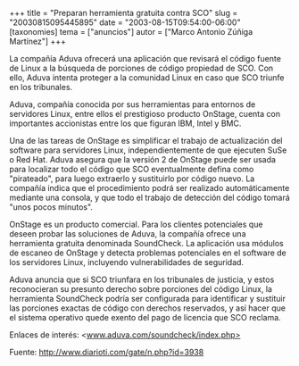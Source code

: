 +++
title = "Preparan herramienta gratuita contra SCO"
slug = "20030815095445895"
date = "2003-08-15T09:54:00-06:00"
[taxonomies]
tema = ["anuncios"]
autor = ["Marco Antonio Zúñiga Martínez"]
+++

La compañía Aduva ofrecerá una aplicación que revisará el código fuente
de Linux a la búsqueda de porciones de código propiedad de SCO. Con
ello, Aduva intenta proteger a la comunidad Linux en caso que SCO
triunfe en los tribunales.

<!-- more -->
Aduva, compañía conocida por sus herramientas para entornos de
servidores Linux, entre ellos el prestigioso producto OnStage, cuenta
con importantes accionistas entre los que figuran IBM, Intel y BMC.

Una de las tareas de OnStage es simplificar el trabajo de actualización
del software para servidores Linux, independientemente de que ejecuten
SuSe o Red Hat. Aduva asegura que la versión 2 de OnStage puede ser
usada para localizar todo el código que SCO eventualmente defina como
&quot;pirateado&quot;, para luego extraerlo y sustituirlo por código
nuevo. La compañía indica que el procedimiento podrá ser realizado
automáticamente mediante una consola, y que todo el trabajo de detección
del código tomará &quot;unos pocos minutos&quot;.

OnStage es un producto comercial. Para los clientes potenciales que
deseen probar las soluciones de Aduva, la compañía ofrece una
herramienta gratuita denominada SoundCheck. La aplicación usa módulos de
escaneo de OnStage y detecta problemas potenciales en el software de los
servidores Linux, incluyendo vulnerabilidades de seguridad.

Aduva anuncia que si SCO triunfara en los tribunales de justicia, y
estos reconocieran su presunto derecho sobre porciones del código Linux,
la herramienta SoundCheck podría ser configurada para identificar y
sustituir las porciones exactas de código con derechos reservados, y así
hacer que el sistema operativo quede exento del pago de licencia que SCO
reclama.

Enlaces de interés: <www.aduva.com/soundcheck/index.php>

Fuente: <http://www.diarioti.com/gate/n.php?id=3938>
